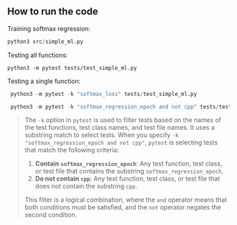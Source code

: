 ## How to run the code
Training softmax regression:
```python
python3 src/simple_ml.py  
```
Testing all functions:
```
python3 -m pytest tests/test_simple_ml.py       
```
Testing a single function:
```python
 python3 -m pytest -k "softmax_loss" tests/test_simple_ml.py
```
```python
 python3 -m pytest -k "softmax_regression_epoch and not cpp" tests/test_simple_ml.py
```
 > The `-k` option in `pytest` is used to filter tests based on the names of the test functions, test class names, and test file names. It uses a substring match to select tests. When you specify `-k "softmax_regression_epoch and not cpp"`, `pytest` is selecting tests that match the following criteria:
 > 1.  **Contain `softmax_regression_epoch`**: Any test function, test class, or test file that contains the substring `softmax_regression_epoch`.
 > 2.  **Do not contain `cpp`**: Any test function, test class, or test file that does not contain the substring `cpp`.
>
>This filter is a logical combination, where the `and` operator means that both conditions must be satisfied, and the `not` operator negates the second condition.
